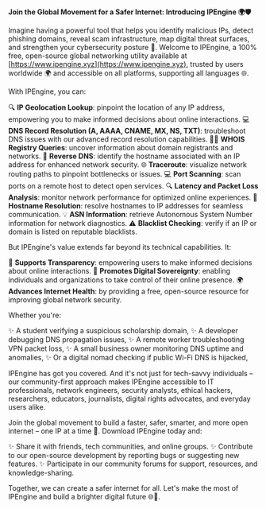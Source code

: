 **Join the Global Movement for a Safer Internet: Introducing IPEngine 🌍🛡️**

Imagine having a powerful tool that helps you identify malicious IPs, detect phishing domains, reveal scam infrastructure, map digital threat surfaces, and strengthen your cybersecurity posture 🔐. Welcome to IPEngine, a 100% free, open-source global networking utility available at [https://www.ipengine.xyz](https://www.ipengine.xyz), trusted by users worldwide 🌍 and accessible on all platforms, supporting all languages 🌐.

With IPEngine, you can:

🔍 **IP Geolocation Lookup**: pinpoint the location of any IP address, empowering you to make informed decisions about online interactions.
💻 **DNS Record Resolution (A, AAAA, CNAME, MX, NS, TXT)**: troubleshoot DNS issues with our advanced record resolution capabilities.
🕵️‍♂️ **WHOIS Registry Queries**: uncover information about domain registrants and networks.
🔄 **Reverse DNS**: identify the hostname associated with an IP address for enhanced network security.
🌐 **Traceroute**: visualize network routing paths to pinpoint bottlenecks or issues.
💻 **Port Scanning**: scan ports on a remote host to detect open services.
🔍 **Latency and Packet Loss Analysis**: monitor network performance for optimized online experiences.
👥 **Hostname Resolution**: resolve hostnames to IP addresses for seamless communication.
💡 **ASN Information**: retrieve Autonomous System Number information for network diagnostics.
⚠️ **Blacklist Checking**: verify if an IP or domain is listed on reputable blacklists.

But IPEngine's value extends far beyond its technical capabilities. It:

🌟 **Supports Transparency**: empowering users to make informed decisions about online interactions.
💪 **Promotes Digital Sovereignty**: enabling individuals and organizations to take control of their online presence.
🌍 **Advances Internet Health**: by providing a free, open-source resource for improving global network security.

Whether you're:

✨ A student verifying a suspicious scholarship domain,
✨ A developer debugging DNS propagation issues,
✨ A remote worker troubleshooting VPN packet loss,
✨ A small business owner monitoring DNS uptime and anomalies,
✨ Or a digital nomad checking if public Wi-Fi DNS is hijacked,

IPEngine has got you covered. And it's not just for tech-savvy individuals – our community-first approach makes IPEngine accessible to IT professionals, network engineers, security analysts, ethical hackers, researchers, educators, journalists, digital rights advocates, and everyday users alike.

Join the global movement to build a faster, safer, smarter, and more open internet – one IP at a time 🚀. Download IPEngine today and:

✨ Share it with friends, tech communities, and online groups.
✨ Contribute to our open-source development by reporting bugs or suggesting new features.
✨ Participate in our community forums for support, resources, and knowledge-sharing.

Together, we can create a safer internet for all. Let's make the most of IPEngine and build a brighter digital future 🌐👊.